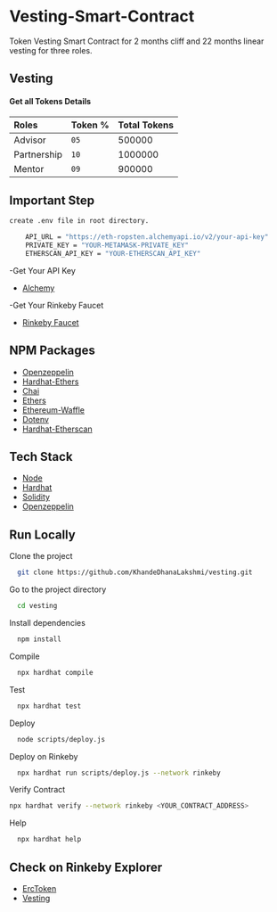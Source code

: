 # Vesting-Smart-Contract

Token Vesting Smart Contract for 2 months cliff and 22 months linear vesting for three roles.

## Vesting

#### Get all Tokens Details

| Roles       | Token % | Total Tokens |
| :---------- | :------ | :----------- |
| Advisor     | `05`    | 500000       |
| Partnership | `10`    | 1000000      |
| Mentor      | `09`    | 900000       |

## Important Step

```bash
create .env file in root directory.
```

```bash
    API_URL = "https://eth-ropsten.alchemyapi.io/v2/your-api-key"
    PRIVATE_KEY = "YOUR-METAMASK-PRIVATE_KEY"
    ETHERSCAN_API_KEY = "YOUR-ETHERSCAN_API_KEY"

```

-Get Your API Key

- [Alchemy](https://alchemy.com/?r=36af7883c4699196)

-Get Your Rinkeby Faucet

- [Rinkeby Faucet](https://faucets.chain.link/rinkeby)

## NPM Packages

- [Openzeppelin](https://www.npmjs.com/package/@openzeppelin/contracts)
- [Hardhat-Ethers](https://www.npmjs.com/package/hardhat-ethers)
- [Chai](https://www.npmjs.com/package/chai)
- [Ethers](https://www.npmjs.com/package/ethers)
- [Ethereum-Waffle](https://www.npmjs.com/package/ethereum-waffle)
- [Dotenv](https://www.npmjs.com/package/dotenv)
- [Hardhat-Etherscan](https://www.npmjs.com/package/hardhat-etherscan)

## Tech Stack

- [Node](https://nodejs.org/en/)
- [Hardhat](https://hardhat.org/)
- [Solidity](https://docs.soliditylang.org/)
- [Openzeppelin](https://openzeppelin.com/)

## Run Locally

Clone the project

```bash
  git clone https://github.com/KhandeDhanaLakshmi/vesting.git
```

Go to the project directory

```bash
  cd vesting
```

Install dependencies

```bash
  npm install
```

Compile

```bash
  npx hardhat compile
```

Test

```bash
  npx hardhat test
```

Deploy

```bash
  node scripts/deploy.js
```

Deploy on Rinkeby

```bash
  npx hardhat run scripts/deploy.js --network rinkeby
```

Verify Contract

```bash
npx hardhat verify --network rinkeby <YOUR_CONTRACT_ADDRESS>
```

Help

```bash
  npx hardhat help
```

## Check on Rinkeby Explorer

- [ErcToken](https://rinkeby.etherscan.io/address/0xe6eBB22f1aD53D4511AF466b48EB039704607159)
- [Vesting](https://rinkeby.etherscan.io/address/0x3389749818C6cbB4Ba14d8105495EaFa924C178a)

